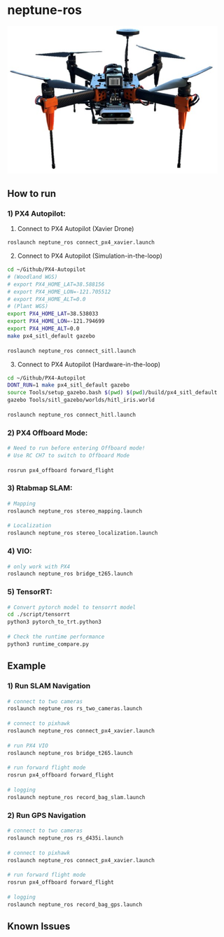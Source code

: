 # neptune-ros

<img src="figure/drone.jpg" width="480">


## How to run

### 1) PX4 Autopilot:
1. Connect to PX4 Autopilot (Xavier Drone)
```bash
roslaunch neptune_ros connect_px4_xavier.launch
```

2. Connect to PX4 Autopilot (Simulation-in-the-loop)
```bash
cd ~/Github/PX4-Autopilot
# (Woodland WGS)
# export PX4_HOME_LAT=38.588156
# export PX4_HOME_LON=-121.705512
# export PX4_HOME_ALT=0.0
# (Plant WGS)
export PX4_HOME_LAT=38.538033
export PX4_HOME_LON=-121.794699
export PX4_HOME_ALT=0.0
make px4_sitl_default gazebo

roslaunch neptune_ros connect_sitl.launch
```
 
3. Connect to PX4 Autopilot (Hardware-in-the-loop)
```bash
cd ~/Github/PX4-Autopilot
DONT_RUN=1 make px4_sitl_default gazebo
source Tools/setup_gazebo.bash $(pwd) $(pwd)/build/px4_sitl_default
gazebo Tools/sitl_gazebo/worlds/hitl_iris.world

roslaunch neptune_ros connect_hitl.launch
```

### 2) PX4 Offboard Mode:
```bash
# Need to run before entering Offboard mode!
# Use RC CH7 to switch to Offboard Mode

rosrun px4_offboard forward_flight 
```

### 3) Rtabmap SLAM:
```bash
# Mapping
roslaunch neptune_ros stereo_mapping.launch

# Localization
roslaunch neptune_ros stereo_localization.launch
```

### 4) VIO:
```bash
# only work with PX4
roslaunch neptune_ros bridge_t265.launch
```

### 5) TensorRT:
```bash
# Convert pytorch model to tensorrt model
cd ./script/tensorrt
python3 pytorch_to_trt.python3

# Check the runtime performance
python3 runtime_compare.py
```

## Example

### 1) Run SLAM Navigation
```bash
# connect to two cameras
roslaunch neptune_ros rs_two_cameras.launch

# connect to pixhawk
roslaunch neptune_ros connect_px4_xavier.launch

# run PX4 VIO
roslaunch neptune_ros bridge_t265.launch

# run forward flight mode
rosrun px4_offboard forward_flight

# logging
roslaunch neptune_ros record_bag_slam.launch
```

### 2) Run GPS Navigation
```bash
# connect to two cameras
roslaunch neptune_ros rs_d435i.launch

# connect to pixhawk
roslaunch neptune_ros connect_px4_xavier.launch

# run forward flight mode
rosrun px4_offboard forward_flight

# logging
roslaunch neptune_ros record_bag_gps.launch
```

## Known Issues